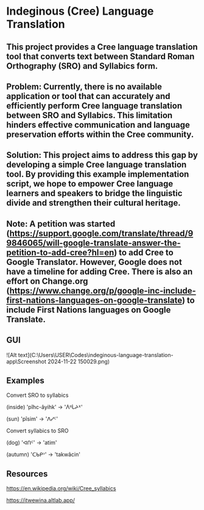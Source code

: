 # Indeginous (Cree) Language Translation

## This project provides a Cree language translation tool that converts text between Standard Roman Orthography (SRO) and Syllabics form.

## Problem: Currently, there is no available application or tool that can accurately and efficiently perform Cree language translation between SRO and Syllabics. This limitation hinders effective communication and language preservation efforts within the Cree community.  

## Solution: This project aims to address this gap by developing a simple Cree language translation tool. By providing this example implementation script, we hope to empower Cree language learners and speakers to bridge the linguistic divide and strengthen their cultural heritage.

## Note: A petition was started (https://support.google.com/translate/thread/99846065/will-google-translate-answer-the-petition-to-add-cree?hl=en) to add Cree to Google Translator. However, Google does not have a timeline for adding Cree. There is also an effort on Change.org (https://www.change.org/p/google-inc-include-first-nations-languages-on-google-translate) to include First Nations languages on Google Translate.


## GUI

![Alt text](C:\Users\USER\Codes\indeginous-language-translation-app\Screenshot 2024-11-22 150029.png)


## Examples

Convert SRO to syllabics

(inside) 'pîhc-âyihk' -> 'ᐲᐦᒑᔨᕽ'

(sun) 'pîsim' -> 'ᐱᓯᑦ'

Convert syllabics to SRO

(dog)  'ᐊᑎᑦ' ->  'atim'

(autumn) 'ᑕᑲᑭᐣ' -> 'takwâcin'

## Resources

https://en.wikipedia.org/wiki/Cree_syllabics

https://itwewina.altlab.app/


